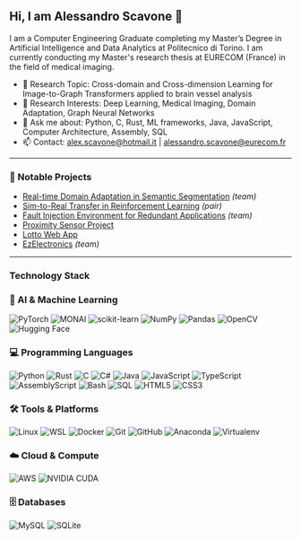 ## Hi, I am Alessandro Scavone 👋  

I am a Computer Engineering Graduate completing my Master’s Degree in Artificial Intelligence and Data Analytics at Politecnico di Torino. I am currently conducting my Master's research thesis at EURECOM (France) in the field of medical imaging.


- 🔭 Research Topic: Cross-domain and Cross-dimension Learning for Image-to-Graph Transformers applied to brain vessel analysis
- 🌱 Research Interests: Deep Learning, Medical Imaging, Domain Adaptation, Graph Neural Networks
- 💬 Ask me about: Python, C, Rust, ML frameworks, Java, JavaScript, Computer Architecture, Assembly, SQL
- 📫 Contact: alex.scavone@hotmail.it | alessandro.scavone@eurecom.fr


---

### 🚀 Notable Projects
- [Real-time Domain Adaptation in Semantic Segmentation](https://github.com/alexscavo/Real-time-Domain-Adaptation-in-Semantic-Segmentation) *(team)*
- [Sim-to-Real Transfer in Reinforcement Learning](https://github.com/alexscavo/Sim-to-Real-Transfer-Project-RL) *(pair)*
- [Fault Injection Environment for Redundant Applications](https://github.com/alexscavo/Fault-Injection-Env-for-Redundant-Application) *(team)*
- [Proximity Sensor Project](https://github.com/alexscavo/Proximity-Sensor-Project)
- [Lotto Web App](https://github.com/alexscavo/Lotto-Web-App)
- [EzElectronics](https://github.com/alexscavo/EzElectronics) *(team)*

---

### Technology Stack
### 🧠 AI & Machine Learning
![PyTorch](https://img.shields.io/badge/PyTorch-%23EE4C2C.svg?style=for-the-badge&logo=pytorch&logoColor=white)
![MONAI](https://img.shields.io/badge/MONAI-%23007396.svg?style=for-the-badge&logo=monai&logoColor=white)
![scikit-learn](https://img.shields.io/badge/scikit--learn-%23F7931E.svg?style=for-the-badge&logo=scikitlearn&logoColor=white)
![NumPy](https://img.shields.io/badge/numpy-%23013243.svg?style=for-the-badge&logo=numpy&logoColor=white)
![Pandas](https://img.shields.io/badge/pandas-%23150458.svg?style=for-the-badge&logo=pandas&logoColor=white)
![OpenCV](https://img.shields.io/badge/opencv-%23white.svg?style=for-the-badge&logo=opencv&logoColor=white)
![Hugging Face](https://img.shields.io/badge/Hugging%20Face-FFD21E?style=for-the-badge&logo=huggingface&logoColor=black)

### 💻 Programming Languages
![Python](https://img.shields.io/badge/python-3670A0?style=for-the-badge&logo=python&logoColor=ffdd54)
![Rust](https://img.shields.io/badge/rust-%23000000.svg?style=for-the-badge&logo=rust&logoColor=white)
![C](https://img.shields.io/badge/c-%2300599C.svg?style=for-the-badge&logo=c&logoColor=white)
![C#](https://img.shields.io/badge/c%23-%23239120.svg?style=for-the-badge&logo=c-sharp&logoColor=white)
![Java](https://img.shields.io/badge/java-%23ED8B00.svg?style=for-the-badge&logo=openjdk&logoColor=white)
![JavaScript](https://img.shields.io/badge/javascript-%23323330.svg?style=for-the-badge&logo=javascript&logoColor=%23F7DF1E)
![TypeScript](https://img.shields.io/badge/typescript-%23007ACC.svg?style=for-the-badge&logo=typescript&logoColor=white)
![AssemblyScript](https://img.shields.io/badge/assembly%20script-%23000000.svg?style=for-the-badge&logo=assemblyscript&logoColor=white)
![Bash](https://img.shields.io/badge/bash-%23121011.svg?style=for-the-badge&logo=gnu-bash&logoColor=white)
![SQL](https://img.shields.io/badge/sql-%2307405e.svg?style=for-the-badge&logo=sqlite&logoColor=white)
![HTML5](https://img.shields.io/badge/html5-%23E34F26.svg?style=for-the-badge&logo=html5&logoColor=white)
![CSS3](https://img.shields.io/badge/css3-%231572B6.svg?style=for-the-badge&logo=css)

### 🛠️ Tools & Platforms
![Linux](https://img.shields.io/badge/Linux-FCC624?style=for-the-badge&logo=linux&logoColor=black)
![WSL](https://img.shields.io/badge/WSL-%230078D6.svg?style=for-the-badge&logo=windows-terminal&logoColor=white)
![Docker](https://img.shields.io/badge/docker-%230db7ed.svg?style=for-the-badge&logo=docker&logoColor=white)
![Git](https://img.shields.io/badge/git-%23F05033.svg?style=for-the-badge&logo=git&logoColor=white)
![GitHub](https://img.shields.io/badge/github-%23121011.svg?style=for-the-badge&logo=github&logoColor=white)
![Anaconda](https://img.shields.io/badge/Anaconda-%2344A833.svg?style=for-the-badge&logo=anaconda&logoColor=white)
![Virtualenv](https://img.shields.io/badge/virtualenv-3F9F3F?style=for-the-badge&logo=python&logoColor=white)

### ☁️ Cloud & Compute
![AWS](https://img.shields.io/badge/AWS-%23FF9900.svg?style=for-the-badge&logo=amazon-aws&logoColor=white)
![NVIDIA CUDA](https://img.shields.io/badge/CUDA-%23007639.svg?style=for-the-badge&logo=nvidia&logoColor=white)

### 🗄️ Databases
![MySQL](https://img.shields.io/badge/mysql-4479A1.svg?style=for-the-badge&logo=mysql&logoColor=white)
![SQLite](https://img.shields.io/badge/sqlite-%23003B57.svg?style=for-the-badge&logo=sqlite&logoColor=white)



